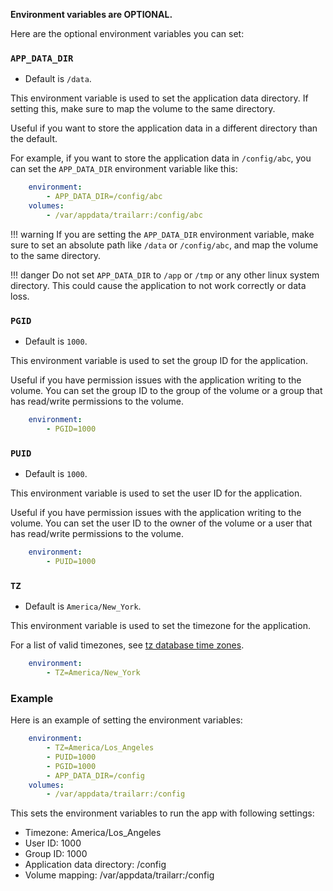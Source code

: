 **Environment variables are OPTIONAL.**

Here are the optional environment variables you can set:

### `APP_DATA_DIR`

- Default is `/data`.

This environment variable is used to set the application data directory. If setting this, make sure to map the volume to the same directory.

Useful if you want to store the application data in a different directory than the default.

For example, if you want to store the application data in `/config/abc`, you can set the `APP_DATA_DIR` environment variable like this:

```yaml hl_lines="2 4"
    environment:
        - APP_DATA_DIR=/config/abc
    volumes:
        - /var/appdata/trailarr:/config/abc
```

!!! warning
    If you are setting the `APP_DATA_DIR` environment variable, make sure to set an absolute path like `/data` or `/config/abc`, and map the volume to the same directory.

!!! danger
    Do not set `APP_DATA_DIR` to `/app` or `/tmp` or any other linux system directory. This could cause the application to not work correctly or data loss.


### `PGID`

- Default is `1000`.

This environment variable is used to set the group ID for the application.

Useful if you have permission issues with the application writing to the volume. You can set the group ID to the group of the volume or a group that has read/write permissions to the volume.

```yaml
    environment:
        - PGID=1000
```


### `PUID`

- Default is `1000`.

This environment variable is used to set the user ID for the application.

Useful if you have permission issues with the application writing to the volume. You can set the user ID to the owner of the volume or a user that has read/write permissions to the volume.

```yaml
    environment:
        - PUID=1000
```


### `TZ`

- Default is `America/New_York`.

This environment variable is used to set the timezone for the application.

For a list of valid timezones, see [tz database time zones](https://en.wikipedia.org/wiki/List_of_tz_database_time_zones).

```yaml
    environment:
        - TZ=America/New_York
```

### Example

Here is an example of setting the environment variables:

```yaml
    environment:
        - TZ=America/Los_Angeles
        - PUID=1000
        - PGID=1000
        - APP_DATA_DIR=/config
    volumes:
        - /var/appdata/trailarr:/config
```

This sets the environment variables to run the app with following settings:

- Timezone: America/Los_Angeles
- User ID: 1000
- Group ID: 1000
- Application data directory: /config
- Volume mapping: /var/appdata/trailarr:/config
